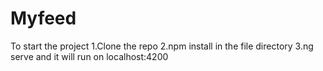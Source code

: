 # Myfeed

To start the project
1.Clone the repo
2.npm install in the file directory
3.ng serve and it will run on localhost:4200
